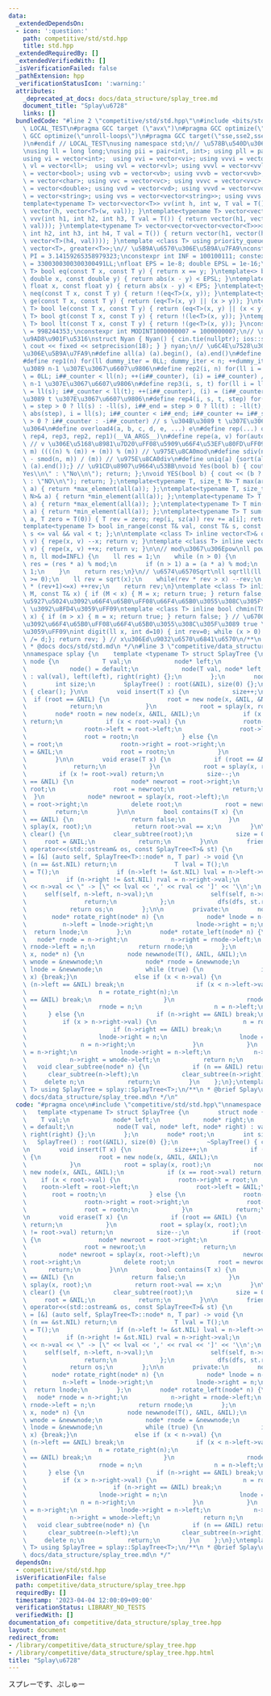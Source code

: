 ```yaml
---
data:
  _extendedDependsOn:
  - icon: ':question:'
    path: competitive/std/std.hpp
    title: std.hpp
  _extendedRequiredBy: []
  _extendedVerifiedWith: []
  _isVerificationFailed: false
  _pathExtension: hpp
  _verificationStatusIcon: ':warning:'
  attributes:
    _deprecated_at_docs: docs/data_structure/splay_tree.md
    document_title: "Splay\u6728"
    links: []
  bundledCode: "#line 2 \"competitive/std/std.hpp\"\n#include <bits/stdc++.h>\n#ifndef\
    \ LOCAL_TEST\n#pragma GCC target (\"avx\")\n#pragma GCC optimize(\"O3\")\n#pragma\
    \ GCC optimize(\"unroll-loops\")\n#pragma GCC target(\"sse,sse2,sse3,ssse3,sse4,popcnt,abm,mmx,avx,tune=native\"\
    )\n#endif // LOCAL_TEST\nusing namespace std;\n// \u578B\u540D\u306E\u77ED\u7E2E\
    \nusing ll = long long;\nusing pii = pair<int, int>; using pll = pair<ll, ll>;\n\
    using vi = vector<int>;  using vvi = vector<vi>; using vvvi = vector<vvi>;\nusing\
    \ vl = vector<ll>;  using vvl = vector<vl>; using vvvl = vector<vvl>;\nusing vb\
    \ = vector<bool>; using vvb = vector<vb>; using vvvb = vector<vvb>;\nusing vc\
    \ = vector<char>; using vvc = vector<vc>; using vvvc = vector<vvc>;\nusing vd\
    \ = vector<double>; using vvd = vector<vd>; using vvvd = vector<vvd>;\nusing vs\
    \ = vector<string>; using vvs = vector<vector<string>>; using vvvs = vector<vector<vector<string>>>;\n\
    template<typename T> vector<vector<T>> vv(int h, int w, T val = T()) { return\
    \ vector(h, vector<T>(w, val)); }\ntemplate<typename T> vector<vector<vector<T>>>\
    \ vvv(int h1, int h2, int h3, T val = T()) { return vector(h1, vector(h2, vector<T>(h3,\
    \ val))); }\ntemplate<typename T> vector<vector<vector<vector<T>>>> vvvv(int h1,\
    \ int h2, int h3, int h4, T val = T()) { return vector(h1, vector(h2, vector(h3,\
    \ vector<T>(h4, val)))); }\ntemplate <class T> using priority_queue_min = priority_queue<T,\
    \ vector<T>, greater<T>>;\n// \u5B9A\u6570\u306E\u5B9A\u7FA9\nconstexpr double\
    \ PI = 3.14159265358979323;\nconstexpr int INF = 100100111; constexpr ll INFL\
    \ = 3300300300300300491LL;\nfloat EPS = 1e-8; double EPSL = 1e-16;\ntemplate<typename\
    \ T> bool eq(const T x, const T y) { return x == y; }\ntemplate<> bool eq<double>(const\
    \ double x, const double y) { return abs(x - y) < EPSL; }\ntemplate<> bool eq<float>(const\
    \ float x, const float y) { return abs(x - y) < EPS; }\ntemplate<typename T> bool\
    \ neq(const T x, const T y) { return !(eq<T>(x, y)); }\ntemplate<typename T> bool\
    \ ge(const T x, const T y) { return (eq<T>(x, y) || (x > y)); }\ntemplate<typename\
    \ T> bool le(const T x, const T y) { return (eq<T>(x, y) || (x < y)); }\ntemplate<typename\
    \ T> bool gt(const T x, const T y) { return !(le<T>(x, y)); }\ntemplate<typename\
    \ T> bool lt(const T x, const T y) { return !(ge<T>(x, y)); }\nconstexpr int MODINT998244353\
    \ = 998244353;\nconstexpr int MODINT1000000007 = 1000000007;\n// \u5165\u51FA\u529B\
    \u9AD8\u901F\u5316\nstruct Nyan { Nyan() { cin.tie(nullptr); ios::sync_with_stdio(false);\
    \ cout << fixed << setprecision(18); } } nyan;\n// \u6C4E\u7528\u30DE\u30AF\u30ED\
    \u306E\u5B9A\u7FA9\n#define all(a) (a).begin(), (a).end()\n#define sz(x) ((ll)(x).size())\n\
    #define rep1(n) for(ll dummy_iter = 0LL; dummy_iter < n; ++dummy_iter) // 0 \u304B\
    \u3089 n-1 \u307E\u3067\u6607\u9806\n#define rep2(i, n) for(ll i = 0LL, i##_counter\
    \ = 0LL; i##_counter < ll(n); ++(i##_counter), (i) = i##_counter) // 0 \u304B\u3089\
    \ n-1 \u307E\u3067\u6607\u9806\n#define rep3(i, s, t) for(ll i = ll(s), i##_counter\
    \ = ll(s); i##_counter < ll(t); ++(i##_counter), (i) = (i##_counter)) // s \u304B\
    \u3089 t \u307E\u3067\u6607\u9806\n#define rep4(i, s, t, step) for(ll i##_counter\
    \ = step > 0 ? ll(s) : -ll(s), i##_end = step > 0 ? ll(t) : -ll(t), i##_step =\
    \ abs(step), i = ll(s); i##_counter < i##_end; i##_counter += i##_step, i = step\
    \ > 0 ? i##_counter : -i##_counter) // s \u304B\u3089 t \u307E\u3067 step\u305A\
    \u3064\n#define overload4(a, b, c, d, e, ...) e\n#define rep(...) overload4(__VA_ARGS__,\
    \ rep4, rep3, rep2, rep1)(__VA_ARGS__)\n#define repe(a, v) for(auto& a : (v))\
    \ // v \u306E\u5168\u8981\u7D20\uFF08\u5909\u66F4\u53EF\u80FD\uFF09\n#define smod(n,\
    \ m) ((((n) % (m)) + (m)) % (m)) // \u975E\u8CA0mod\n#define sdiv(n, m) (((n)\
    \ - smod(n, m)) / (m)) // \u975E\u8CA0div\n#define uniq(a) {sort(all(a)); (a).erase(unique(all(a)),\
    \ (a).end());} // \u91CD\u8907\u9664\u53BB\nvoid Yes(bool b) { cout << (b ? \"\
    Yes\\n\" : \"No\\n\"); return; };\nvoid YES(bool b) { cout << (b ? \"YES\\n\"\
    \ : \"NO\\n\"); return; };\ntemplate<typename T, size_t N> T max(array<T, N>&\
    \ a) { return *max_element(all(a)); };\ntemplate<typename T, size_t N> T min(array<T,\
    \ N>& a) { return *min_element(all(a)); };\ntemplate<typename T> T max(vector<T>&\
    \ a) { return *max_element(all(a)); };\ntemplate<typename T> T min(vector<T>&\
    \ a) { return *min_element(all(a)); };\ntemplate<typename T> T sum(vector<T>&\
    \ a, T zero = T(0)) { T rev = zero; rep(i, sz(a)) rev += a[i]; return rev; };\n\
    template<typename T> bool in_range(const T& val, const T& s, const T& t) { return\
    \ s <= val && val < t; };\n\ntemplate <class T> inline vector<T>& operator--(vector<T>&\
    \ v) { repe(x, v) --x; return v; }\ntemplate <class T> inline vector<T>& operator++(vector<T>&\
    \ v) { repe(x, v) ++x; return v; }\n\n// mod\u3067\u306Epow\nll powm(ll a, ll\
    \ n, ll mod=INFL) {\n    ll res = 1;\n    while (n > 0) {\n        if (n & 1)\
    \ res = (res * a) % mod;\n        if (n > 1) a = (a * a) % mod;\n        n >>=\
    \ 1;\n    }\n    return res;\n}\n// \u6574\u6570Sqrt\nll sqrtll(ll x) {\n    assert(x\
    \ >= 0);\n    ll rev = sqrt(x);\n    while(rev * rev > x) --rev;\n    while((rev+1)\
    \ * (rev+1)<=x) ++rev;\n    return rev;\n}\ntemplate <class T> inline bool chmax(T&\
    \ M, const T& x) { if (M < x) { M = x; return true; } return false; } // \u6700\
    \u5927\u5024\u3092\u66F4\u65B0\uFF08\u66F4\u65B0\u3055\u308C\u305F\u3089 true\
    \ \u3092\u8FD4\u3059\uFF09\ntemplate <class T> inline bool chmin(T& m, const T&\
    \ x) { if (m > x) { m = x; return true; } return false; } // \u6700\u5C0F\u5024\
    \u3092\u66F4\u65B0\uFF08\u66F4\u65B0\u3055\u308C\u305F\u3089 true \u3092\u8FD4\
    \u3059\uFF09\nint digit(ll x, int d=10) { int rev=0; while (x > 0) { rev++; x\
    \ /= d;}; return rev; } // x\u306Ed\u9032\u6570\u6841\u6570\n/**\n * @brief std.hpp\n\
    \ * @docs docs/std/std.md\n */\n#line 3 \"competitive/data_structure/splay_tree.hpp\"\
    \nnamespace splay {\n    template <typename T> struct SplayTree {\n        struct\
    \ node {\n            T val;\n            node* left;\n            node* right;\n\
    \            node() = default;\n            node(T val, node* left, node* right)\
    \ : val(val), left(left), right(right) {};\n        };\n        node* root;\n\
    \        int size;\n        SplayTree() : root(&NIL), size(0) {};\n        ~SplayTree()\
    \ { clear(); }\n\n        void insert(T x) {\n            size++;\n          \
    \  if (root == &NIL) {\n                root = new node(x, &NIL, &NIL);\n    \
    \            return;\n            }\n            root = splay(x, root);\n    \
    \        node* rootn = new node(x, &NIL, &NIL);\n            if (x == root->val)\
    \ return;\n            if (x < root->val) {\n                rootn->right = root;\n\
    \                rootn->left = root->left;\n                root->left = &NIL;\n\
    \                root = rootn;\n            } else {\n                rootn->left\
    \ = root;\n                rootn->right = root->right;\n                root->right\
    \ = &NIL;\n                root = rootn;\n            }\n            return;\n\
    \        }\n\n        void erase(T x) {\n            if (root == &NIL) {\n   \
    \             return;\n            }\n            root = splay(x, root);\n   \
    \         if (x != root->val) return;\n            size--;\n            if (root->left\
    \ == &NIL) {\n                node* newroot = root->right;\n                delete\
    \ root;\n                root = newroot;\n                return;\n          \
    \  }\n            node* newroot = splay(x, root->left);\n            newroot->right\
    \ = root->right;\n            delete root;\n            root = newroot;\n    \
    \        return;\n        }\n\n        bool contains(T x) {\n            if (root\
    \ == &NIL) {\n                return false;\n            }\n            root =\
    \ splay(x, root);\n            return root->val == x;\n        }\n\n        void\
    \ clear() {\n            clear_subtree(root);\n            size = 0;\n       \
    \     root = &NIL;\n            return;\n        }\n\n        friend std::ostream&\
    \ operator<<(std::ostream& os, const SplayTree<T>& st) {\n            auto dfs\
    \ = [&] (auto self, SplayTree<T>::node* n, T par) -> void {\n                if\
    \ (n == &st.NIL) return;\n                T lval = T();\n                T rval\
    \ = T();\n                if (n->left != &st.NIL) lval = n->left->val;\n     \
    \           if (n->right != &st.NIL) rval = n->right->val;\n                os\
    \ << n->val << \" -> [\" << lval << ',' << rval << ']' << '\\n';\n           \
    \     self(self, n->left, n->val);\n                self(self, n->right, n->val);\n\
    \                return;\n            };\n            dfs(dfs, st.root, T());\n\
    \            return os;\n        };\n\n        private:\n        node NIL;\n \
    \       node* rotate_right(node* n) {\n            node* lnode = n->left;\n  \
    \          n->left = lnode->right;\n            lnode->right = n;\n          \
    \  return lnode;\n        };\n        node* rotate_left(node* n) {\n         \
    \   node* rnode = n->right;\n            n->right = rnode->left;\n           \
    \ rnode->left = n;\n            return rnode;\n        };\n        node* splay(T\
    \ x, node* n) {\n            node newwnode(T(), &NIL, &NIL);\n            node*\
    \ wnode = &newwnode;\n            node* rnode = &newwnode;\n            node*\
    \ lnode = &newwnode;\n            while (true) {\n                if (n->val ==\
    \ x) {break;}\n                else if (x < n->val) {\n                    if\
    \ (n->left == &NIL) break;\n                    if (x < n->left->val) {\n    \
    \                    n = rotate_right(n);\n                        if (n->left\
    \ == &NIL) break;\n                    }\n                    rnode->left = n;\n\
    \                    rnode = n;\n                    n = n->left;\n          \
    \      } else {\n                    if (n->right == &NIL) break;\n          \
    \          if (x > n->right->val) {\n                        n = rotate_left(n);\n\
    \                        if (n->right == &NIL) break;\n                    }\n\
    \                    lnode->right = n;\n                    lnode = n;\n     \
    \               n = n->right;\n                }\n            }\n            rnode->left\
    \ = n->right;\n            lnode->right = n->left;\n            n->left = wnode->right;\n\
    \            n->right = wnode->left;\n            return n;\n        }\n     \
    \   void clear_subtree(node* n) {\n            if (n == &NIL) return;\n      \
    \      clear_subtree(n->left);\n            clear_subtree(n->right);\n       \
    \     delete n;\n            return;\n        }\n    };\n};\ntemplate<typename\
    \ T> using SplayTree = splay::SplayTree<T>;\n/**\n * @brief Splay\u6728\n * @docs\
    \ docs/data_structure/splay_tree.md\n */\n"
  code: "#pragma once\n#include \"competitive/std/std.hpp\"\nnamespace splay {\n \
    \   template <typename T> struct SplayTree {\n        struct node {\n        \
    \    T val;\n            node* left;\n            node* right;\n            node()\
    \ = default;\n            node(T val, node* left, node* right) : val(val), left(left),\
    \ right(right) {};\n        };\n        node* root;\n        int size;\n     \
    \   SplayTree() : root(&NIL), size(0) {};\n        ~SplayTree() { clear(); }\n\
    \n        void insert(T x) {\n            size++;\n            if (root == &NIL)\
    \ {\n                root = new node(x, &NIL, &NIL);\n                return;\n\
    \            }\n            root = splay(x, root);\n            node* rootn =\
    \ new node(x, &NIL, &NIL);\n            if (x == root->val) return;\n        \
    \    if (x < root->val) {\n                rootn->right = root;\n            \
    \    rootn->left = root->left;\n                root->left = &NIL;\n         \
    \       root = rootn;\n            } else {\n                rootn->left = root;\n\
    \                rootn->right = root->right;\n                root->right = &NIL;\n\
    \                root = rootn;\n            }\n            return;\n        }\n\
    \n        void erase(T x) {\n            if (root == &NIL) {\n               \
    \ return;\n            }\n            root = splay(x, root);\n            if (x\
    \ != root->val) return;\n            size--;\n            if (root->left == &NIL)\
    \ {\n                node* newroot = root->right;\n                delete root;\n\
    \                root = newroot;\n                return;\n            }\n   \
    \         node* newroot = splay(x, root->left);\n            newroot->right =\
    \ root->right;\n            delete root;\n            root = newroot;\n      \
    \      return;\n        }\n\n        bool contains(T x) {\n            if (root\
    \ == &NIL) {\n                return false;\n            }\n            root =\
    \ splay(x, root);\n            return root->val == x;\n        }\n\n        void\
    \ clear() {\n            clear_subtree(root);\n            size = 0;\n       \
    \     root = &NIL;\n            return;\n        }\n\n        friend std::ostream&\
    \ operator<<(std::ostream& os, const SplayTree<T>& st) {\n            auto dfs\
    \ = [&] (auto self, SplayTree<T>::node* n, T par) -> void {\n                if\
    \ (n == &st.NIL) return;\n                T lval = T();\n                T rval\
    \ = T();\n                if (n->left != &st.NIL) lval = n->left->val;\n     \
    \           if (n->right != &st.NIL) rval = n->right->val;\n                os\
    \ << n->val << \" -> [\" << lval << ',' << rval << ']' << '\\n';\n           \
    \     self(self, n->left, n->val);\n                self(self, n->right, n->val);\n\
    \                return;\n            };\n            dfs(dfs, st.root, T());\n\
    \            return os;\n        };\n\n        private:\n        node NIL;\n \
    \       node* rotate_right(node* n) {\n            node* lnode = n->left;\n  \
    \          n->left = lnode->right;\n            lnode->right = n;\n          \
    \  return lnode;\n        };\n        node* rotate_left(node* n) {\n         \
    \   node* rnode = n->right;\n            n->right = rnode->left;\n           \
    \ rnode->left = n;\n            return rnode;\n        };\n        node* splay(T\
    \ x, node* n) {\n            node newwnode(T(), &NIL, &NIL);\n            node*\
    \ wnode = &newwnode;\n            node* rnode = &newwnode;\n            node*\
    \ lnode = &newwnode;\n            while (true) {\n                if (n->val ==\
    \ x) {break;}\n                else if (x < n->val) {\n                    if\
    \ (n->left == &NIL) break;\n                    if (x < n->left->val) {\n    \
    \                    n = rotate_right(n);\n                        if (n->left\
    \ == &NIL) break;\n                    }\n                    rnode->left = n;\n\
    \                    rnode = n;\n                    n = n->left;\n          \
    \      } else {\n                    if (n->right == &NIL) break;\n          \
    \          if (x > n->right->val) {\n                        n = rotate_left(n);\n\
    \                        if (n->right == &NIL) break;\n                    }\n\
    \                    lnode->right = n;\n                    lnode = n;\n     \
    \               n = n->right;\n                }\n            }\n            rnode->left\
    \ = n->right;\n            lnode->right = n->left;\n            n->left = wnode->right;\n\
    \            n->right = wnode->left;\n            return n;\n        }\n     \
    \   void clear_subtree(node* n) {\n            if (n == &NIL) return;\n      \
    \      clear_subtree(n->left);\n            clear_subtree(n->right);\n       \
    \     delete n;\n            return;\n        }\n    };\n};\ntemplate<typename\
    \ T> using SplayTree = splay::SplayTree<T>;\n/**\n * @brief Splay\u6728\n * @docs\
    \ docs/data_structure/splay_tree.md\n */"
  dependsOn:
  - competitive/std/std.hpp
  isVerificationFile: false
  path: competitive/data_structure/splay_tree.hpp
  requiredBy: []
  timestamp: '2023-04-04 12:00:09+09:00'
  verificationStatus: LIBRARY_NO_TESTS
  verifiedWith: []
documentation_of: competitive/data_structure/splay_tree.hpp
layout: document
redirect_from:
- /library/competitive/data_structure/splay_tree.hpp
- /library/competitive/data_structure/splay_tree.hpp.html
title: "Splay\u6728"
---
```

スプレーです、ぷしゅー
